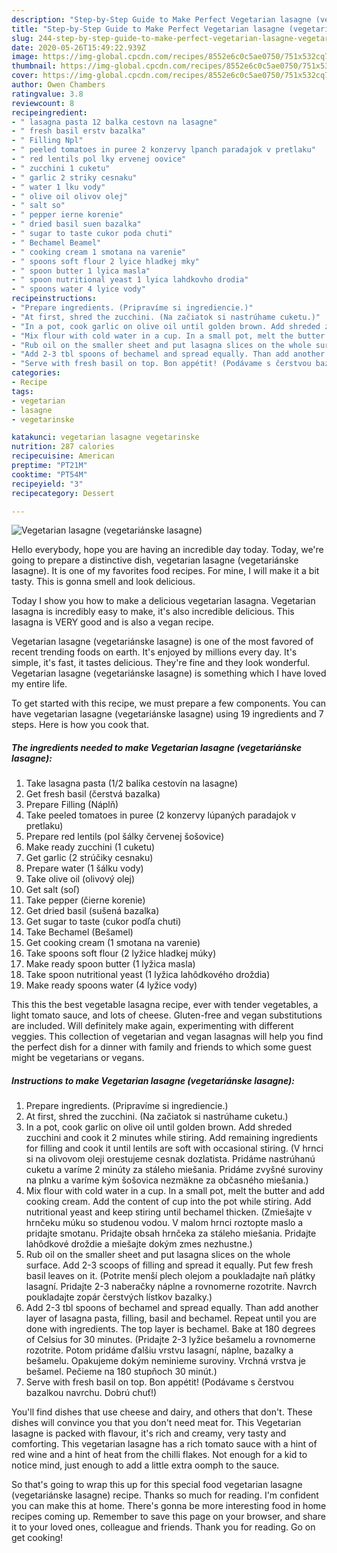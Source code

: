 ```yaml
---
description: "Step-by-Step Guide to Make Perfect Vegetarian lasagne (vegetariánske lasagne)"
title: "Step-by-Step Guide to Make Perfect Vegetarian lasagne (vegetariánske lasagne)"
slug: 244-step-by-step-guide-to-make-perfect-vegetarian-lasagne-vegetarianske-lasagne
date: 2020-05-26T15:49:22.939Z
image: https://img-global.cpcdn.com/recipes/8552e6c0c5ae0750/751x532cq70/vegetarian-lasagne-vegetarianske-lasagne-recipe-main-photo.jpg
thumbnail: https://img-global.cpcdn.com/recipes/8552e6c0c5ae0750/751x532cq70/vegetarian-lasagne-vegetarianske-lasagne-recipe-main-photo.jpg
cover: https://img-global.cpcdn.com/recipes/8552e6c0c5ae0750/751x532cq70/vegetarian-lasagne-vegetarianske-lasagne-recipe-main-photo.jpg
author: Owen Chambers
ratingvalue: 3.8
reviewcount: 8
recipeingredient:
- " lasagna pasta 12 balka cestovn na lasagne"
- " fresh basil erstv bazalka"
- " Filling Npl"
- " peeled tomatoes in puree 2 konzervy lpanch paradajok v pretlaku"
- " red lentils pol lky ervenej oovice"
- " zucchini 1 cuketu"
- " garlic 2 striky cesnaku"
- " water 1 lku vody"
- " olive oil olivov olej"
- " salt so"
- " pepper ierne korenie"
- " dried basil suen bazalka"
- " sugar to taste cukor poda chuti"
- " Bechamel Beamel"
- " cooking cream 1 smotana na varenie"
- " spoons soft flour 2 lyice hladkej mky"
- " spoon butter 1 lyica masla"
- " spoon nutritional yeast 1 lyica lahdkovho drodia"
- " spoons water 4 lyice vody"
recipeinstructions:
- "Prepare ingredients. (Pripravíme si ingrediencie.)"
- "At first, shred the zucchini. (Na začiatok si nastrúhame cuketu.)"
- "In a pot, cook garlic on olive oil until golden brown. Add shreded zucchini and cook it 2 minutes while stiring. Add remaining ingredients for filling and cook it until lentils are soft with occasional stiring. (V hrnci si na olivovom oleji orestujeme cesnak dozlatista. Pridáme nastrúhanú cuketu a varíme 2 minúty za stáleho miešania. Pridáme zvyšné suroviny na plnku a varíme kým šošovica nezmäkne za občasného miešania.)"
- "Mix flour with cold water in a cup. In a small pot, melt the butter and add cooking cream. Add the content of cup into the pot while stiring. Add nutritional yeast and keep stiring until bechamel thicken. (Zmiešajte v hrnčeku múku so studenou vodou. V malom hrnci roztopte maslo a pridajte smotanu. Pridajte obsah hrnčeka za stáleho miešania. Pridajte lahôdkové droždie a miešajte dokým zmes nezhustne.)"
- "Rub oil on the smaller sheet and put lasagna slices on the whole surface. Add 2-3 scoops of filling and spread it equally. Put few fresh basil leaves on it. (Potrite menší plech olejom a poukladajte naň plátky lasagní. Pridajte 2-3 naberačky náplne a rovnomerne rozotrite. Navrch poukladajte zopár čerstvých lístkov bazalky.)"
- "Add 2-3 tbl spoons of bechamel and spread equally. Than add another layer of lasagna pasta, filling, basil and bechamel. Repeat until you are done with ingredients. The top layer is bechamel. Bake at 180 degrees of Celsius for 30 minutes. (Pridajte 2-3 lyžice bešamelu a rovnomerne rozotrite. Potom pridáme ďalšiu vrstvu lasagní, náplne, bazalky a bešamelu. Opakujeme dokým neminieme suroviny. Vrchná vrstva je bešamel. Pečieme na 180 stupňoch 30 minút.)"
- "Serve with fresh basil on top. Bon appétit! (Podávame s čerstvou bazalkou navrchu. Dobrú chuť!)"
categories:
- Recipe
tags:
- vegetarian
- lasagne
- vegetarinske

katakunci: vegetarian lasagne vegetarinske 
nutrition: 287 calories
recipecuisine: American
preptime: "PT21M"
cooktime: "PT54M"
recipeyield: "3"
recipecategory: Dessert

---
```



![Vegetarian lasagne (vegetariánske lasagne)](https://img-global.cpcdn.com/recipes/8552e6c0c5ae0750/751x532cq70/vegetarian-lasagne-vegetarianske-lasagne-recipe-main-photo.jpg)

Hello everybody, hope you are having an incredible day today. Today, we're going to prepare a distinctive dish, vegetarian lasagne (vegetariánske lasagne). It is one of my favorites food recipes. For mine, I will make it a bit tasty. This is gonna smell and look delicious.

Today I show you how to make a delicious vegetarian lasagna. Vegetarian lasagna is incredibly easy to make, it&#39;s also incredible delicious. This lasagna is VERY good and is also a vegan recipe.

Vegetarian lasagne (vegetariánske lasagne) is one of the most favored of recent trending foods on earth. It's enjoyed by millions every day. It's simple, it's fast, it tastes delicious. They're fine and they look wonderful. Vegetarian lasagne (vegetariánske lasagne) is something which I have loved my entire life.


To get started with this recipe, we must prepare a few components. You can have vegetarian lasagne (vegetariánske lasagne) using 19 ingredients and 7 steps. Here is how you cook that.

<!--inarticleads1-->

##### The ingredients needed to make Vegetarian lasagne (vegetariánske lasagne):

1. Take  lasagna pasta (1/2 balíka cestovín na lasagne)
1. Get  fresh basil (čerstvá bazalka)
1. Prepare  Filling (Náplň)
1. Take  peeled tomatoes in puree (2 konzervy lúpaných paradajok v pretlaku)
1. Prepare  red lentils (pol šálky červenej šošovice)
1. Make ready  zucchini (1 cuketu)
1. Get  garlic (2 strúčiky cesnaku)
1. Prepare  water (1 šálku vody)
1. Take  olive oil (olivový olej)
1. Get  salt (soľ)
1. Take  pepper (čierne korenie)
1. Get  dried basil (sušená bazalka)
1. Get  sugar to taste (cukor podľa chuti)
1. Take  Bechamel (Bešamel)
1. Get  cooking cream (1 smotana na varenie)
1. Take  spoons soft flour (2 lyžice hladkej múky)
1. Make ready  spoon butter (1 lyžica masla)
1. Take  spoon nutritional yeast (1 lyžica lahôdkového droždia)
1. Make ready  spoons water (4 lyžice vody)


This this the best vegetable lasagna recipe, ever with tender vegetables, a light tomato sauce, and lots of cheese. Gluten-free and vegan substitutions are included. Will definitely make again, experimenting with different veggies. This collection of vegetarian and vegan lasagnas will help you find the perfect dish for a dinner with family and friends to which some guest might be vegetarians or vegans. 

<!--inarticleads2-->

##### Instructions to make Vegetarian lasagne (vegetariánske lasagne):

1. Prepare ingredients. (Pripravíme si ingrediencie.)
1. At first, shred the zucchini. (Na začiatok si nastrúhame cuketu.)
1. In a pot, cook garlic on olive oil until golden brown. Add shreded zucchini and cook it 2 minutes while stiring. Add remaining ingredients for filling and cook it until lentils are soft with occasional stiring. (V hrnci si na olivovom oleji orestujeme cesnak dozlatista. Pridáme nastrúhanú cuketu a varíme 2 minúty za stáleho miešania. Pridáme zvyšné suroviny na plnku a varíme kým šošovica nezmäkne za občasného miešania.)
1. Mix flour with cold water in a cup. In a small pot, melt the butter and add cooking cream. Add the content of cup into the pot while stiring. Add nutritional yeast and keep stiring until bechamel thicken. (Zmiešajte v hrnčeku múku so studenou vodou. V malom hrnci roztopte maslo a pridajte smotanu. Pridajte obsah hrnčeka za stáleho miešania. Pridajte lahôdkové droždie a miešajte dokým zmes nezhustne.)
1. Rub oil on the smaller sheet and put lasagna slices on the whole surface. Add 2-3 scoops of filling and spread it equally. Put few fresh basil leaves on it. (Potrite menší plech olejom a poukladajte naň plátky lasagní. Pridajte 2-3 naberačky náplne a rovnomerne rozotrite. Navrch poukladajte zopár čerstvých lístkov bazalky.)
1. Add 2-3 tbl spoons of bechamel and spread equally. Than add another layer of lasagna pasta, filling, basil and bechamel. Repeat until you are done with ingredients. The top layer is bechamel. Bake at 180 degrees of Celsius for 30 minutes. (Pridajte 2-3 lyžice bešamelu a rovnomerne rozotrite. Potom pridáme ďalšiu vrstvu lasagní, náplne, bazalky a bešamelu. Opakujeme dokým neminieme suroviny. Vrchná vrstva je bešamel. Pečieme na 180 stupňoch 30 minút.)
1. Serve with fresh basil on top. Bon appétit! (Podávame s čerstvou bazalkou navrchu. Dobrú chuť!)


You&#39;ll find dishes that use cheese and dairy, and others that don&#39;t. These dishes will convince you that you don&#39;t need meat for. This Vegetarian lasagne is packed with flavour, it&#39;s rich and creamy, very tasty and comforting. This vegetarian lasagne has a rich tomato sauce with a hint of red wine and a hint of heat from the chilli flakes. Not enough for a kid to notice mind, just enough to add a little extra oomph to the sauce. 

So that's going to wrap this up for this special food vegetarian lasagne (vegetariánske lasagne) recipe. Thanks so much for reading. I'm confident you can make this at home. There's gonna be more interesting food in home recipes coming up. Remember to save this page on your browser, and share it to your loved ones, colleague and friends. Thank you for reading. Go on get cooking!
